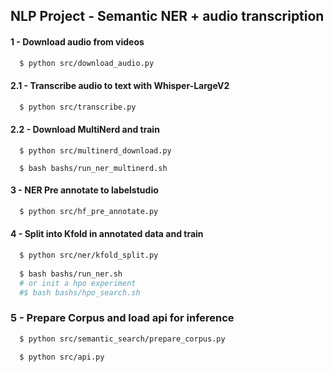 ## NLP Project - Semantic NER + audio transcription

#### 1 - Download audio from videos
```bash
  $ python src/download_audio.py
```


#### 2.1 - Transcribe audio to text with Whisper-LargeV2
```bash
  $ python src/transcribe.py
```


#### 2.2 - Download MultiNerd and train
```
  $ python src/multinerd_download.py

  $ bash bashs/run_ner_multinerd.sh
```


#### 3 - NER Pre annotate to labelstudio
```bash
  $ python src/hf_pre_annotate.py
```

#### 4 - Split into Kfold in annotated data and train
```bash
  $ python src/ner/kfold_split.py
  
  $ bash bashs/run_ner.sh
  # or init a hpo experiment
  #$ bash bashs/hpo_search.sh
```

### 5 - Prepare Corpus and load api for inference
```bash
  $ python src/semantic_search/prepare_corpus.py
  
  $ python src/api.py
```
